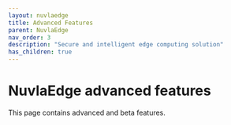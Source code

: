 ```yaml
---
layout: nuvlaedge
title: Advanced Features
parent: NuvlaEdge
nav_order: 3
description: "Secure and intelligent edge computing solution"
has_children: true
---
```


# NuvlaEdge advanced features

This page contains advanced and beta features.
